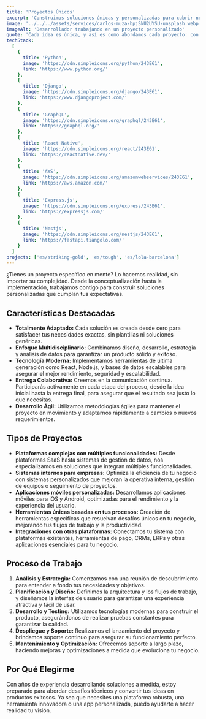 ```yaml
---
title: 'Proyectos Únicos'
excerpt: 'Construimos soluciones únicas y personalizadas para cubrir necesidades específicas y hacer realidad tus ideas más ambiciosas.'
image: '../../../assets/services/carlos-muza-hpjSkU2UYSU-unsplash.webp'
imageAlt: 'Desarrollador trabajando en un proyecto personalizado'
quote: 'Cada idea es única, y así es como abordamos cada proyecto: con creatividad, experiencia y un enfoque 100% personalizado.'
techStack:
  [
    {
      title: 'Python',
      image: 'https://cdn.simpleicons.org/python/243E61',
      link: 'https://www.python.org/'
    },
    {
      title: 'Django',
      image: 'https://cdn.simpleicons.org/django/243E61',
      link: 'https://www.djangoproject.com/'
    },
    {
      title: 'GraphQL',
      image: 'https://cdn.simpleicons.org/graphql/243E61',
      link: 'https://graphql.org/'
    },
    {
      title: 'React Native',
      image: 'https://cdn.simpleicons.org/react/243E61',
      link: 'https://reactnative.dev/'
    },
    {
      title: 'AWS',
      image: 'https://cdn.simpleicons.org/amazonwebservices/243E61',
      link: 'https://aws.amazon.com/'
    },
    {
      title: 'Express.js',
      image: 'https://cdn.simpleicons.org/express/243E61',
      link: 'https://expressjs.com/'
    },
    {
      title: 'Nestjs',
      image: 'https://cdn.simpleicons.org/nestjs/243E61',
      link: 'https://fastapi.tiangolo.com/'
    }
  ]
projects: ['es/striking-gold', 'es/tough', 'es/lola-barcelona']
---
```


¿Tienes un proyecto específico en mente? Lo hacemos realidad, sin importar su complejidad. Desde la conceptualización hasta la implementación, trabajamos contigo para construir soluciones personalizadas que cumplan tus expectativas.

## Características Destacadas

- **Totalmente Adaptado:** Cada solución es creada desde cero para satisfacer tus necesidades exactas, sin plantillas ni soluciones genéricas.
- **Enfoque Multidisciplinario:** Combinamos diseño, desarrollo, estrategia y análisis de datos para garantizar un producto sólido y exitoso.
- **Tecnología Moderna:** Implementamos herramientas de última generación como React, Node.js, y bases de datos escalables para asegurar el mejor rendimiento, seguridad y escalabilidad.
- **Entrega Colaborativa:** Creemos en la comunicación continua. Participarás activamente en cada etapa del proceso, desde la idea inicial hasta la entrega final, para asegurar que el resultado sea justo lo que necesitas.
- **Desarrollo Ágil:** Utilizamos metodologías ágiles para mantener el proyecto en movimiento y adaptarnos rápidamente a cambios o nuevos requerimientos.

## Tipos de Proyectos

- **Plataformas complejas con múltiples funcionalidades:** Desde plataformas SaaS hasta sistemas de gestión de datos, nos especializamos en soluciones que integran múltiples funcionalidades.
- **Sistemas internos para empresas:** Optimiza la eficiencia de tu negocio con sistemas personalizados que mejoran la operativa interna, gestión de equipos o seguimiento de proyectos.
- **Aplicaciones móviles personalizadas:** Desarrollamos aplicaciones móviles para iOS y Android, optimizadas para el rendimiento y la experiencia del usuario.
- **Herramientas únicas basadas en tus procesos:** Creación de herramientas específicas que resuelvan desafíos únicos en tu negocio, mejorando tus flujos de trabajo y la productividad.
- **Integraciones con otras plataformas:** Conectamos tu sistema con plataformas existentes, herramientas de pago, CRMs, ERPs y otras aplicaciones esenciales para tu negocio.

## Proceso de Trabajo

1. **Análisis y Estrategia:** Comenzamos con una reunión de descubrimiento para entender a fondo tus necesidades y objetivos.
2. **Planificación y Diseño:** Definimos la arquitectura y los flujos de trabajo, y diseñamos la interfaz de usuario para garantizar una experiencia atractiva y fácil de usar.
3. **Desarrollo y Testing:** Utilizamos tecnologías modernas para construir el producto, asegurándonos de realizar pruebas constantes para garantizar la calidad.
4. **Despliegue y Soporte:** Realizamos el lanzamiento del proyecto y brindamos soporte continuo para asegurar su funcionamiento perfecto.
5. **Mantenimiento y Optimización:** Ofrecemos soporte a largo plazo, haciendo mejoras y optimizaciones a medida que evoluciona tu negocio.

## Por Qué Elegirme

Con años de experiencia desarrollando soluciones a medida, estoy preparado para abordar desafíos técnicos y convertir tus ideas en productos exitosos. Ya sea que necesites una plataforma robusta, una herramienta innovadora o una app personalizada, puedo ayudarte a hacer realidad tu visión.
